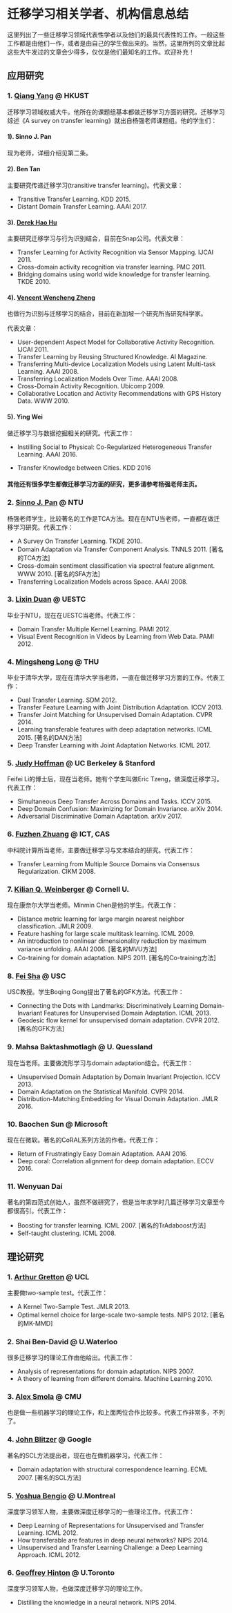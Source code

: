 # 迁移学习相关学者、机构信息总结

这里列出了一些迁移学习领域代表性学者以及他们的最具代表性的工作。一般这些工作都是由他们一作，或者是由自己的学生做出来的。当然，这里所列的文章比起这些大牛发过的文章会少得多，仅仅是他们最知名的工作。欢迎补充！

## 应用研究

### 1. [Qiang Yang](https://www.google.com.hk/url?sa=t&rct=j&q=&esrc=s&source=web&cd=1&cad=rja&uact=8&ved=0ahUKEwj2kqCb3p_XAhUDJ5QKHVbmCZcQFggoMAA&url=http%3A%2F%2Fwww.cs.ust.hk%2F~qyang%2F&usg=AOvVaw3KdNXmoIZgeYil--7c4w3P) @ HKUST

迁移学习领域权威大牛。他所在的课题组基本都做迁移学习方面的研究。迁移学习综述《A survey on transfer learning》就出自杨强老师课题组。他的学生们：

#### 1). Sinno J. Pan

现为老师，详细介绍见第二条。

#### 2). Ben Tan

主要研究传递迁移学习(transitive transfer learning)。代表文章：

- Transitive Transfer Learning. KDD 2015.
- Distant Domain Transfer Learning. AAAI 2017.

#### 3). [Derek Hao Hu](https://scholar.google.com/citations?user=Ks81aO0AAAAJ&hl=zh-CN&oi=ao)

主要研究迁移学习与行为识别结合，目前在Snap公司。代表文章：

- Transfer Learning for Activity Recognition via Sensor Mapping. IJCAI 2011.
- Cross-domain activity recognition via transfer learning. PMC 2011.
- Bridging domains using world wide knowledge for transfer learning. TKDE 2010.

#### 4). [Vencent Wencheng Zheng](https://sites.google.com/site/vincentwzheng/)

也做行为识别与迁移学习的结合，目前在新加坡一个研究所当研究科学家。

代表文章：

- User-dependent Aspect Model for Collaborative Activity Recognition. IJCAI 2011.
- Transfer Learning by Reusing Structured Knowledge. AI Magazine.
- Transferring Multi-device Localization Models using Latent Multi-task Learning. AAAI 2008.
- Transferring Localization Models Over Time. AAAI 2008.
- Cross-Domain Activity Recognition. Ubicomp 2009.
- Collaborative Location and Activity Recommendations with GPS History Data. WWW 2010.

#### 5). Ying Wei

做迁移学习与数据挖掘相关的研究。代表工作：

- Instilling Social to Physical: Co-Regularized Heterogeneous Transfer Learning. AAAI 2016.

- Transfer Knowledge between Cities. KDD 2016

#### 其他还有很多学生都做迁移学习方面的研究，更多请参考杨强老师主页。

### 2. [Sinno J. Pan](https://www.google.com.hk/url?sa=t&rct=j&q=&esrc=s&source=web&cd=1&cad=rja&uact=8&ved=0ahUKEwiSk5-k3p_XAhWBRJQKHcXjDtcQFgglMAA&url=http%3A%2F%2Fwww.ntu.edu.sg%2Fhome%2Fsinnopan%2F&usg=AOvVaw1d-1_GwPc2LwOzzFgxziRp) @ NTU

杨强老师学生，比较著名的工作是TCA方法。现在在NTU当老师，一直都在做迁移学习研究。代表工作：

- A Survey On Transfer Learning. TKDE 2010.
- Domain Adaptation via Transfer Component Analysis. TNNLS 2011. [著名的TCA方法]
- Cross-domain sentiment classification via spectral feature alignment. WWW 2010. [著名的SFA方法]
- Transferring Localization Models across Space. AAAI 2008.

### 3. [Lixin Duan](https://www.google.com.hk/url?sa=t&rct=j&q=&esrc=s&source=web&cd=2&cad=rja&uact=8&ved=0ahUKEwjxoeCv3p_XAhWMipQKHapLDoIQFgguMAE&url=http%3A%2F%2Fwww.lxduan.info%2F&usg=AOvVaw0yeoDaeBK9SqTcEgbElQX5) @ UESTC

毕业于NTU，现在在UESTC当老师。代表工作：
- Domain Transfer Multiple Kernel Learning. PAMI 2012.
- Visual Event Recognition in Videos by Learning from Web Data. PAMI 2012.

### 4. [Mingsheng Long](https://www.google.com.hk/url?sa=t&rct=j&q=&esrc=s&source=web&cd=1&cad=rja&uact=8&ved=0ahUKEwi06qa73p_XAhVDi5QKHaCdDlsQFggpMAA&url=http%3A%2F%2Fise.thss.tsinghua.edu.cn%2F~mlong%2F&usg=AOvVaw2A62X80qNKbrwCVzr2pteE) @ THU

毕业于清华大学，现在在清华大学当老师，一直在做迁移学习方面的工作。代表工作：
- Dual Transfer Learning. SDM 2012.
- Transfer Feature Learning with Joint Distribution Adaptation. ICCV 2013.
- Transfer Joint Matching for Unsupervised Domain Adaptation. CVPR 2014.
- Learning transferable features with deep adaptation networks. ICML 2015. [著名的DAN方法]
- Deep Transfer Learning with Joint Adaptation Networks. ICML 2017.

### 5. [Judy Hoffman](https://www.google.com.hk/url?sa=t&rct=j&q=&esrc=s&source=web&cd=1&cad=rja&uact=8&ved=0ahUKEwjH__nD3p_XAhVFopQKHQI1COIQFgglMAA&url=https%3A%2F%2Fpeople.eecs.berkeley.edu%2F~jhoffman%2F&usg=AOvVaw22Ho00Ej2cYKBYqyDIgMnz) @ UC Berkeley & Stanford

Feifei Li的博士后，现在当老师。她有个学生叫做Eric Tzeng，做深度迁移学习。代表工作：
- Simultaneous Deep Transfer Across Domains and Tasks. ICCV 2015.
- Deep Domain Confusion: Maximizing for Domain Invariance. arXiv 2014.
- Adversarial Discriminative Domain Adaptation. arXiv 2017.

### 6. [Fuzhen Zhuang](http://www.intsci.ac.cn/users/zhuangfuzhen/) @ ICT, CAS

中科院计算所当老师，主要做迁移学习与文本结合的研究。代表工作：
- Transfer Learning from Multiple Source Domains via Consensus Regularization. CIKM 2008.

### 7. [Kilian Q. Weinberger](https://www.google.com.hk/url?sa=t&rct=j&q=&esrc=s&source=web&cd=1&cad=rja&uact=8&ved=0ahUKEwjprr3f3p_XAhXLnJQKHfXbDWwQFgglMAA&url=https%3A%2F%2Fwww.cs.cornell.edu%2F~kilian%2F&usg=AOvVaw08HXYXl1c5tietksaCvieY) @ Cornell U.

现在康奈尔大学当老师。Minmin Chen是他的学生。代表工作：
- Distance metric learning for large margin nearest neighbor classification. JMLR 2009.
- Feature hashing for large scale multitask learning. ICML 2009.
- An introduction to nonlinear dimensionality reduction by maximum variance unfolding. AAAI 2006. [著名的MVU方法]
- Co-training for domain adaptation. NIPS 2011. [著名的Co-training方法]

### 8. [Fei Sha](https://www.google.com.hk/url?sa=t&rct=j&q=&esrc=s&source=web&cd=2&cad=rja&uact=8&ved=0ahUKEwj_vuvp3p_XAhWDQpQKHVReDkQQFgg2MAE&url=http%3A%2F%2Fwww-bcf.usc.edu%2F~feisha%2Fresearch.html&usg=AOvVaw0gE-A0SerdcE5VmaXmxqI_) @ USC

USC教授。学生Boqing Gong提出了著名的GFK方法。代表工作：
- Connecting the Dots with Landmarks: Discriminatively Learning Domain-Invariant Features for Unsupervised Domain Adaptation. ICML 2013.
- Geodesic flow kernel for unsupervised domain adaptation. CVPR 2012. [著名的GFK方法]

### 9. Mahsa Baktashmotlagh @ U. Quessland

现在当老师。主要做流形学习与domain adaptation结合。代表工作：
- Unsupervised Domain Adaptation by Domain Invariant Projection. ICCV 2013.
- Domain Adaptation on the Statistical Manifold. CVPR 2014.
- Distribution-Matching Embedding for Visual Domain Adaptation. JMLR 2016.

### 10. Baochen Sun @ Microsoft
现在在微软。著名的CoRAL系列方法的作者。代表工作：
- Return of Frustratingly Easy Domain Adaptation. AAAI 2016.
- Deep coral: Correlation alignment for deep domain adaptation. ECCV 2016.

### 11. Wenyuan Dai
著名的第四范式创始人，虽然不做研究了，但是当年求学时几篇迁移学习文章至今都很高引。代表工作：
- Boosting for transfer learning. ICML 2007. [著名的TrAdaboost方法]
- Self-taught clustering. ICML 2008.

## 理论研究
### 1. [Arthur Gretton](http://www.gatsby.ucl.ac.uk/~gretton/) @ UCL

主要做two-sample test。代表工作：
- A Kernel Two-Sample Test. JMLR 2013.
- Optimal kernel choice for large-scale two-sample tests. NIPS 2012. [著名的MK-MMD]

### 2. Shai Ben-David @ U.Waterloo

很多迁移学习的理论工作由他给出。代表工作：
- Analysis of representations for domain adaptation. NIPS 2007.
- A theory of learning from different domains. Machine Learning 2010.

### 3. [Alex Smola](https://alex.smola.org/index.html) @ CMU

也是做一些机器学习的理论工作，和上面两位合作比较多。代表工作非常多，不列了。

### 4. [John Blitzer](http://john.blitzer.com/) @ Google

著名的SCL方法提出者，现在也在做机器学习。代表工作：
- Domain adaptation with structural correspondence learning. ECML 2007. [著名的SCL方法]

### 5. [Yoshua Bengio](https://www.google.com.hk/url?sa=t&rct=j&q=&esrc=s&source=web&cd=1&ved=0ahUKEwjYqbz83p_XAhXBk5QKHa6UB_UQFgglMAA&url=http%3A%2F%2Fwww.iro.umontreal.ca%2F~bengioy%2Fyoshua_en%2F&usg=AOvVaw09I6hAJANiRHoLSXH2TtCV) @ U.Montreal

深度学习领军人物，主要做深度迁移学习的一些理论工作。代表工作：
- Deep Learning of Representations for Unsupervised and Transfer Learning. ICML 2012.
- How transferable are features in deep neural networks? NIPS 2014.
- Unsupervised and Transfer Learning Challenge: a Deep Learning Approach. ICML 2012.

### 6. [Geoffrey Hinton](https://www.google.com.hk/url?sa=t&rct=j&q=&esrc=s&source=web&cd=1&cad=rja&uact=8&ved=0ahUKEwi4tZrI35_XAhUEkZQKHVqICfcQFgglMAA&url=http%3A%2F%2Fwww.cs.toronto.edu%2F~hinton%2F&usg=AOvVaw2XmUOIPVI9N62UYhcFk43i) @ U.Toronto

深度学习领军人物，也做深度迁移学习的理论工作。
- Distilling the knowledge in a neural network. NIPS 2014.